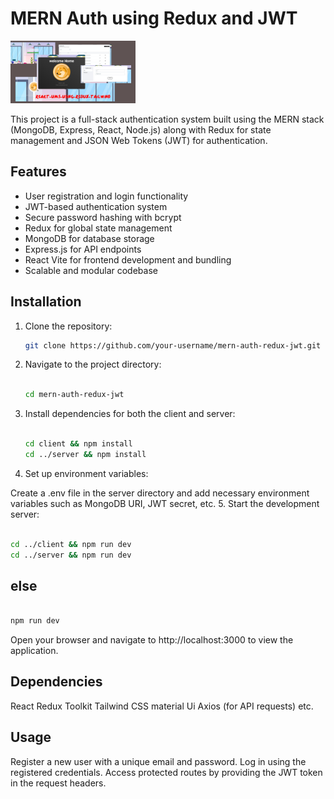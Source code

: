 # MERN Auth using Redux and JWT

<img src="drawing.jpg" alt="drawing" width="200"/>

This project is a full-stack authentication system built using the MERN stack (MongoDB, Express, React, Node.js) along with Redux for state management and JSON Web Tokens (JWT) for authentication.

## Features

- User registration and login functionality
- JWT-based authentication system
- Secure password hashing with bcrypt
- Redux for global state management
- MongoDB for database storage
- Express.js for API endpoints
- React Vite for frontend development and bundling
- Scalable and modular codebase

## Installation

1. Clone the repository:
   ```bash
   git clone https://github.com/your-username/mern-auth-redux-jwt.git

   ```
2. Navigate to the project directory:

   ```bash

   cd mern-auth-redux-jwt
   ```
3. Install dependencies for both the client and server:

   ```bash

   cd client && npm install
   cd ../server && npm install
   ```
4. Set up environment variables:

Create a .env file in the server directory and add necessary environment variables such as MongoDB URI, JWT secret, etc.
5. Start the development server:

```bash

cd ../client && npm run dev
cd ../server && npm run dev

```
## else

```bash

npm run dev

```

Open your browser and navigate to http://localhost:3000 to view the application.


## Dependencies
React
Redux Toolkit
Tailwind CSS
material Ui
Axios (for API requests)
etc.

## Usage

Register a new user with a unique email and password.
Log in using the registered credentials.
Access protected routes by providing the JWT token in the request headers.


